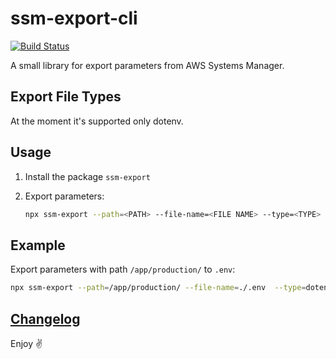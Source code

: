 # ssm-export-cli

[![Build Status](https://travis-ci.org/rkit/ssm-export-cli.svg?branch=master)](https://travis-ci.org/rkit/ssm-export-cli)

A small library for export parameters from AWS Systems Manager.

## Export File Types

At the moment it's supported only dotenv.

## Usage

1. Install the package `ssm-export`

2. Export parameters:

   ```sh
   npx ssm-export --path=<PATH> --file-name=<FILE NAME> --type=<TYPE>
   ```

## Example

Export parameters with path `/app/production/` to `.env`:

```sh
npx ssm-export --path=/app/production/ --file-name=./.env  --type=dotenv
```

## [Changelog](./CHANGELOG.md)

Enjoy ✌️
